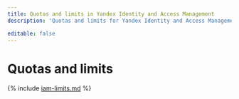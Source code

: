 ```yaml
---
title: Quotas and limits in Yandex Identity and Access Management
description: 'Quotas and limits for Yandex Identity and Access Management service are not defined.'

editable: false
---
```


# Quotas and limits

{% include [iam-limits.md](../../_includes/iam/iam-limits.md) %}


